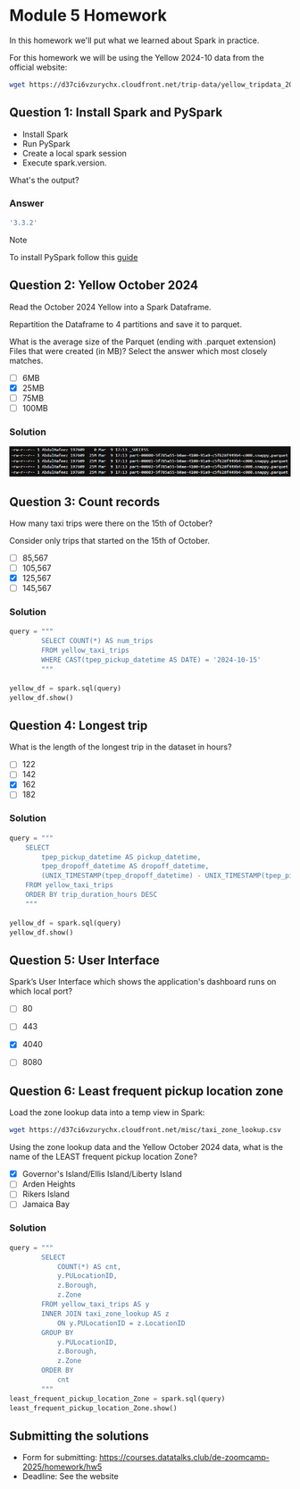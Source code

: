 # Module 5 Homework

In this homework we'll put what we learned about Spark in practice.

For this homework we will be using the Yellow 2024-10 data from the official website: 

```bash
wget https://d37ci6vzurychx.cloudfront.net/trip-data/yellow_tripdata_2024-10.parquet
```


## Question 1: Install Spark and PySpark

- Install Spark
- Run PySpark
- Create a local spark session
- Execute spark.version.

What's the output?
### Answer
```bash
'3.3.2'
```

> [!NOTE]
> To install PySpark follow this [guide](https://github.com/DataTalksClub/data-engineering-zoomcamp/blob/main/05-batch/setup/pyspark.md)


## Question 2: Yellow October 2024

Read the October 2024 Yellow into a Spark Dataframe.

Repartition the Dataframe to 4 partitions and save it to parquet.

What is the average size of the Parquet (ending with .parquet extension) Files that were created (in MB)? Select the answer which most closely matches.

- [ ] 6MB
- [X] 25MB
- [ ] 75MB
- [ ] 100MB

### Solution

![Partitioned parquet](q2-img.png)

## Question 3: Count records 

How many taxi trips were there on the 15th of October?

Consider only trips that started on the 15th of October.

- [ ] 85,567
- [ ] 105,567
- [X] 125,567
- [ ] 145,567

### Solution
```python
query = """
        SELECT COUNT(*) AS num_trips
        FROM yellow_taxi_trips
        WHERE CAST(tpep_pickup_datetime AS DATE) = '2024-10-15'
        """

yellow_df = spark.sql(query)
yellow_df.show()
```

## Question 4: Longest trip

What is the length of the longest trip in the dataset in hours?

- [ ] 122
- [ ] 142
- [x] 162
- [ ] 182

### Solution
```python
query = """
    SELECT
        tpep_pickup_datetime AS pickup_datetime,
        tpep_dropoff_datetime AS dropoff_datetime,
        (UNIX_TIMESTAMP(tpep_dropoff_datetime) - UNIX_TIMESTAMP(tpep_pickup_datetime)) / 3600 AS trip_duration_hours
    FROM yellow_taxi_trips
    ORDER BY trip_duration_hours DESC
    """

yellow_df = spark.sql(query)
yellow_df.show()
```

## Question 5: User Interface

Spark’s User Interface which shows the application's dashboard runs on which local port?

- [ ] 80
- [ ] 443
- [X] 4040
- [ ] 8080



## Question 6: Least frequent pickup location zone

Load the zone lookup data into a temp view in Spark:

```bash
wget https://d37ci6vzurychx.cloudfront.net/misc/taxi_zone_lookup.csv
```

Using the zone lookup data and the Yellow October 2024 data, what is the name of the LEAST frequent pickup location Zone?

- [X] Governor's Island/Ellis Island/Liberty Island
- [ ] Arden Heights
- [ ] Rikers Island
- [ ] Jamaica Bay

### Solution
```python
query = """
        SELECT
            COUNT(*) AS cnt,
            y.PULocationID,
            z.Borough,
            z.Zone
        FROM yellow_taxi_trips AS y
        INNER JOIN taxi_zone_lookup AS z
            ON y.PULocationID = z.LocationID
        GROUP BY
            y.PULocationID,
            z.Borough,
            z.Zone
        ORDER BY
            cnt
        """
least_frequent_pickup_location_Zone = spark.sql(query)
least_frequent_pickup_location_Zone.show()
```


## Submitting the solutions

- Form for submitting: https://courses.datatalks.club/de-zoomcamp-2025/homework/hw5
- Deadline: See the website

